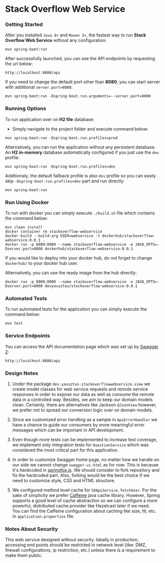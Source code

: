# Stack Overflow Web Service

### Getting Started
After you installed `Java 8+` and `Maven 3+`, the fastest way to run **Stack Overflow Web Service** without any configuration:
```
mvn spring-boot:run
```
After successfully launched, you can see the API endpoints by requesting the url below:
```
http://localhost:8080/api
```
If you need to change the default port other than **8080**, you can start server with additional `server.port=8000`:
```
mvn spring-boot:run -Dspring-boot.run.arguments=--server.port=8000
```

### Running Options
To run application over on **H2 file** database:
- Simply navigate to the project folder and execute command below:
```
mvn spring-boot:run -Dspring-boot.run.profiles=prod
```

Alternatively, you can run the application without any persistent database. 
An **H2 in-memory** database automatically configured if you just use the `dev` profile:
```
mvn spring-boot:run -Dspring-boot.run.profiles=dev
```

Additionaly, the default fallback profile is also `dev` profile so you can easily skip `-Dspring-boot.run.profiles=dev` part and run directly:
```
mvn spring-boot:run
```
### Run Using Docker
To run with docker you can simply execute `./build.sh` file which contains the command below:
```
mvn clean install
docker container rm stackoverflow-webservice
docker build --build-arg USER=webservice -t dockerhub/stackoverflow-webservice-0.0.1 .
docker run -p 8080:8000 --name stackoverflow-webservice -e JAVA_OPTS=-Dserver.port=8000 dockerhub/stackoverflow-webservice-0.0.1
```
If you would like to deploy into your docker hub, do not forget to change `dockerhub/` to your docker hub user.

Alternatively, you can use the ready image from the hub directly:
```
docker run -p 8080:8000 --name stackoverflow-webservice -e JAVA_OPTS=-Dserver.port=8000 devyavuztas/stackoverflow-webservice-0.0.1
```
 
### Automated Tests 
To run automated tests for the application you can simply execute the command below:
```
mvn test
```

### Service Endpoints
You can access the API documentation page which was set up by [Swagger 2](https://swagger.io):
```
http://localhost:8080/api
```
### Design Notes
1. Under the package `dev.yavuztas.stackoverflowwebservice.view` we create model classes for web service requests and remote service responses 
in order to expose our data as well as consume the remote data in a controlled way. Besides, we aim to keep our domain models clean. 
Certainly, there are alternatives like Jackson `@JsonView` however, we prefer not to spread our conversion logic over on domain models.

2. Since we customized error handling as a sample in `ApiErrorHandler` we have a chance to guide our consumers by more meaningful error messages 
which can be important in API development.

3. Even though more tests can be implemented to increase test coverage, we implement only integration tests for `QuestionService` 
which was considered the most critical part for this application.

4. In order to customize Swagger home page, no matter how we handle on our side we cannot change `swagger-ui.html` as for now. This is because 
it's hardcoded in [springfox.js](https://github.com/springfox/springfox/blob/34246cf6925ac7ea985969de8a2ced2dab3982ec/springfox-swagger-ui/src/web/js/springfox.js#L135).
We should consider to fork repository and fix the hardcoded part. Also, forking would be the best choice if we need to customize style, CSS and HTML structure. 

5. We configured method level cache for `SOApiService.fetchUser`. For the sake of simplicity we prefer [Caffeine](https://github.com/ben-manes/caffeine) java cache
library. However, Spring supports a good level of cache abstraction so we can configure a more powerful, distributed cache provider like Hazelcast later if we need.  
You can find the Caffeine configuration about caching like size, ttl, etc. in `application.properties` file.

### Notes About Security
This web service designed without security. Ideally in production, accessing end points should be restricted in network level (like: DMZ, firewall configurations, ip restriction, etc.) 
unless there is a requirement to make them public.